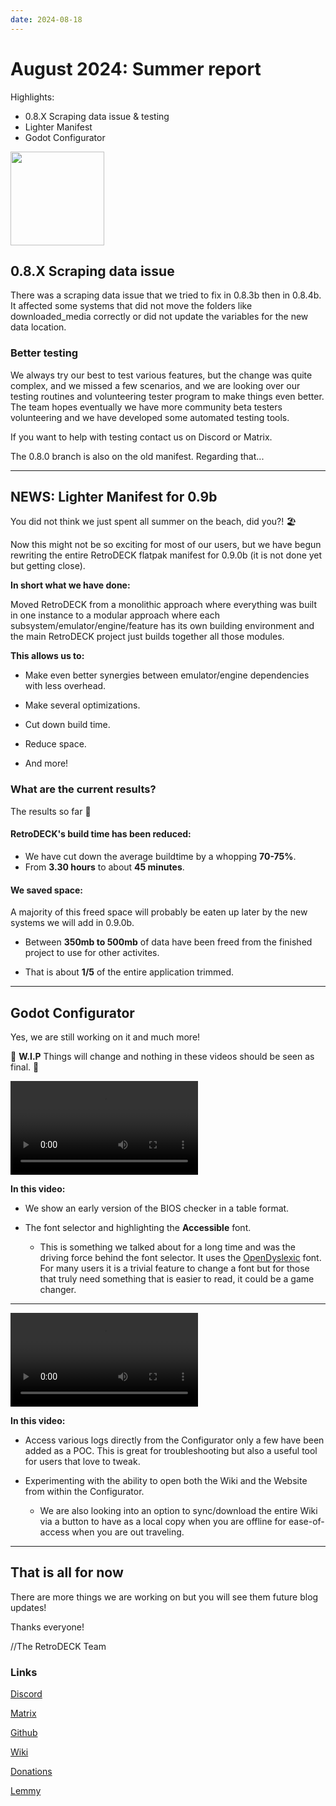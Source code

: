 ```yaml
---
date: 2024-08-18
---
```


# August 2024: Summer report

Highlights:

- 0.8.X Scraping data issue & testing
- Lighter Manifest
- Godot Configurator


<!-- more -->

<img src="../../../rd-circle.png" width="150">

## 0.8.X Scraping data issue

There was a scraping data issue that we tried to fix in 0.8.3b then in 0.8.4b. It affected some systems that did not move the folders like downloaded_media correctly or did not update the variables for the new data location.

### Better testing

We always try our best to test various features, but the change was quite complex, and we missed a few scenarios, and we are looking over our testing routines and volunteering tester program to make things even better. The team hopes eventually we have more community beta testers volunteering and we have developed some automated testing tools.

If you want to help with testing contact us on Discord or Matrix.

The 0.8.0 branch is also on the old manifest. Regarding that...

---

## NEWS: Lighter Manifest for 0.9b

You did not think we just spent all summer on the beach, did you?! 🏖️

Now this might not be so exciting for most of our users, but we have begun rewriting the entire RetroDECK flatpak manifest for 0.9.0b (it is not done yet but getting close).

**In short what we have done:**

Moved RetroDECK from a monolithic approach where everything was built in one instance to a modular approach where each subsystem/emulator/engine/feature has its own building environment and the main RetroDECK project just builds together all those modules.

**This allows us to:**

- Make even better synergies between emulator/engine dependencies with less overhead.

- Make several optimizations.

- Cut down build time.

- Reduce space.

- And more!


### What are the current results?

The results so far 🥁

#### RetroDECK's build time has been reduced:

- We have cut down the average buildtime by a whopping **70-75%**.
- From **3.30 hours** to about **45 minutes**.

#### We saved space:

A majority of this freed space will probably be eaten up later by the new systems we will add in 0.9.0b.

- Between **350mb to 500mb** of data have been freed from the finished project to use for other activites.

- That is about **1/5** of the entire application trimmed.


---

## Godot Configurator

Yes, we are still working on it and much more!

🛑 **W.I.P** Things will change and nothing in these videos should be seen as final. 🛑




![type:video](ConfiguratorGodot.mp4)

**In this video:**

- We show an early version of the BIOS checker in a table format.

- The font selector and highlighting the **Accessible** font.

    - This is something we talked about for a long time and was the driving force behind the font selector. It uses the [OpenDyslexic](https://opendyslexic.org/) font. For many users it is a trivial feature to change a font but for those that truly need something that is easier to read, it could be a game changer.


---


![type:video](ConfiguratorLogs.mp4)

**In this video:**

- Access various logs directly from the Configurator only a few have been added as a POC. This is great for troubleshooting but also a useful tool for users that love to tweak.

- Experimenting with the ability to open both the Wiki and the Website from within the Configurator.

    - We are also looking into an option to sync/download the entire Wiki via a button to have as a local copy when you are offline for ease-of-access when you are out traveling.




---



## That is all for now

There are more things we are working on but you will see them future blog updates!

Thanks everyone!

//The RetroDECK Team

### Links

[Discord](https://discord.gg/WDc5C9YWMx)

[Matrix](https://matrix.to/#/#retrodeck:matrix.org)

[Github](https://github.com/XargonWan/RetroDECK)

[Wiki](https://github.com/XargonWan/RetroDECK/wiki)

[Donations](https://retrodeck.readthedocs.io/en/latest/wiki_about/donations-licenses/)

[Lemmy](https://lemmy.zip/c/retrodeck)
